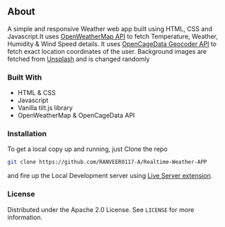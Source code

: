 ## About
A simple and responsive Weather web app built using HTML, CSS and Javascript.It uses <a href="https://openweathermap.org/api">OpenWeatherMap API</a> to fetch Temperature, Weather, Humidity & Wind Speed details. It uses <a href="https://opencagedata.com/api">OpenCageData Geocoder API</a> to fetch exact location coordinates of the user. Background images are fetched from <a href="https://source.unsplash.com">Unsplash</a> and is changed randomly

### Built With

* HTML & CSS
* Javascript
* Vanilla tilt.js library
* OpenWeatherMap & OpenCageData API

### Installation
To get a local copy up and running, just Clone the repo
   ```sh
   git clone https://github.com/RANVEER0117-A/Realtime-Weather-APP
   ```
and fire up the Local Development server using [Live Server extension](https://marketplace.visualstudio.com/items?itemName=ritwickdey.LiveServer).
   
### License

Distributed under the Apache 2.0 License. See `LICENSE` for more information.
